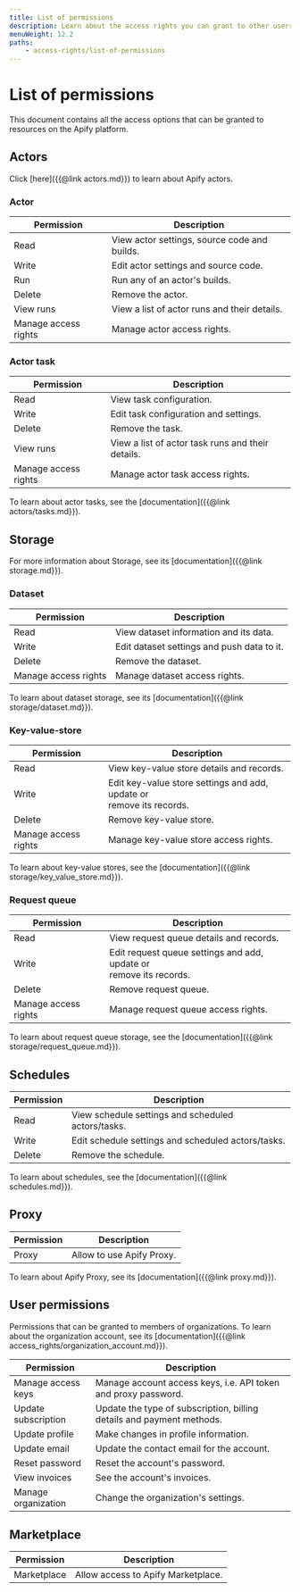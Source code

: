 ```yaml
---
title: List of permissions
description: Learn about the access rights you can grant to other users. See a list of all access options for Apify resources such as actors, actor runs/tasks and storage.
menuWeight: 12.2
paths:
    - access-rights/list-of-permissions
---
```


# List of permissions

This document contains all the access options that can be granted to resources on the Apify platform.

## [](#actors) Actors

Click [here]({{@link actors.md}}) to learn about Apify actors.

### [](#actor) Actor

|Permission|Description|
|---|---|
|Read|View actor settings, source code and builds.|
|Write|Edit actor settings and source code.|
|Run|Run any of an actor's builds.|
|Delete|Remove the actor.|
|View runs|View a list of actor runs and their details.|
|Manage access rights|Manage actor access rights.|

### [](#actor-task) Actor task

|Permission|Description|
|---|---|
|Read|View task configuration.|
|Write|Edit task configuration and settings.|
|Delete|Remove the task.|
|View runs|View a list of actor task runs and their details.|
|Manage access rights|Manage actor task access rights.|

To learn about actor tasks, see the [documentation]({{@link actors/tasks.md}}).

## [](#storage) Storage

For more information about Storage, see its [documentation]({{@link storage.md}}).

### [](#dataset) Dataset

|Permission|Description|
|---|---|
|Read|View dataset information and its data.|
|Write|Edit dataset settings and push data to it.|
|Delete|Remove the dataset.|
|Manage access rights|Manage dataset access rights.|

To learn about dataset storage, see its [documentation]({{@link storage/dataset.md}}).

### [](#key-value-store) Key-value-store

|Permission|Description|
|---|---|
|Read|View key-value store details and records.|
|Write|Edit key-value store settings and add, update or <br/> remove its records.|
|Delete|Remove key-value store.|
|Manage access rights|Manage key-value store access rights.|

To learn about key-value stores, see the [documentation]({{@link storage/key_value_store.md}}).

### [](#request-queue) Request queue

|Permission|Description|
|---|---|
|Read|View request queue details and records.|
|Write|Edit request queue settings and add, update or <br/> remove its records.|
|Delete|Remove request queue.|
|Manage access rights|Manage request queue access rights.|

To learn about request queue storage, see the [documentation]({{@link storage/request_queue.md}}).

## [](#schedules) Schedules

|Permission|Description|
|---|---|
|Read|View schedule settings and scheduled actors/tasks.|
|Write|Edit schedule settings and scheduled actors/tasks.|
|Delete|Remove the schedule.|

To learn about schedules, see the [documentation]({{@link schedules.md}}).

## [](#proxy) Proxy

|Permission|Description|
|---|---|
|Proxy|Allow to use Apify Proxy.|

To learn about Apify Proxy, see its [documentation]({{@link proxy.md}}).

## [](#user-permissions) User permissions

Permissions that can be granted to members of organizations. To learn about the organization account, see its [documentation]({{@link access_rights/organization_account.md}}).

|Permission|Description|
|---|---|
|Manage access keys|Manage account access keys, i.e. API token and proxy password.|
|Update subscription|Update the type of subscription, billing details and payment methods.|
|Update profile|Make changes in profile information.|
|Update email|Update the contact email for the account.|
|Reset password|Reset the account's password.|
|View invoices|See the account's invoices.|
|Manage organization|Change the organization's settings.|

## [](#marketplace) Marketplace

|Permission|Description|
|---|---|
|Marketplace|Allow access to Apify Marketplace.|

